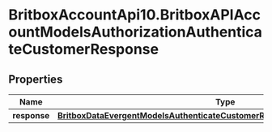 # BritboxAccountApi10.BritboxAPIAccountModelsAuthorizationAuthenticateCustomerResponse

## Properties
Name | Type | Description | Notes
------------ | ------------- | ------------- | -------------
**response** | [**BritboxDataEvergentModelsAuthenticateCustomerResponseMessageBaseResponse**](BritboxDataEvergentModelsAuthenticateCustomerResponseMessageBaseResponse.md) |  | [optional] 


